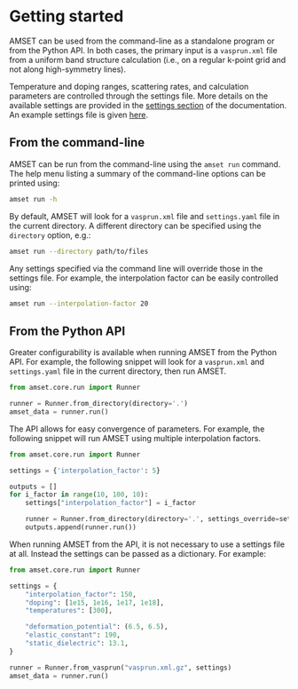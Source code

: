 # Getting started

AMSET can be used from the command-line as a standalone program or from the
Python API. In both cases, the primary input is a `vasprun.xml` file from a
uniform band structure calculation (i.e., on a regular k-point grid and not
along high-symmetry lines).

Temperature and doping ranges, scattering rates, and calculation
parameters are controlled through the settings file. More details on the
available settings are provided in the [settings section](settings.md) of the
documentation. An example settings file is given 
[here](https://github.com/hackingmaterials/amset/blob/master/examples/GaAs/settings.yaml).

## From the command-line

AMSET can be run from the command-line using the `amset run` command. The help
menu listing a summary of the command-line options can be printed using:


```bash
amset run -h
```

By default, AMSET will look for a `vasprun.xml` file and `settings.yaml`
file in the current directory. A different directory can be specified using
the `directory` option, e.g.:

```bash
amset run --directory path/to/files
```

Any settings specified via the command line will override those in the settings
file. For example, the interpolation factor can be easily controlled using:

```bash
amset run --interpolation-factor 20
```

## From the Python API

Greater configurability is available when running AMSET from the Python API.
For example, the following snippet will look for a `vasprun.xml` and
`settings.yaml` file in the current directory, then run AMSET.

```python
from amset.core.run import Runner

runner = Runner.from_directory(directory='.')
amset_data = runner.run()
```

The API allows for easy convergence of parameters. For example,
the following snippet will run AMSET using multiple interpolation factors.

```python
from amset.core.run import Runner

settings = {'interpolation_factor': 5}

outputs = []
for i_factor in range(10, 100, 10):
    settings["interpolation_factor"] = i_factor

    runner = Runner.from_directory(directory='.', settings_override=settings)
    outputs.append(runner.run())
```

When running AMSET from the API, it is not necessary to use a settings file
at all. Instead the settings can be passed as a dictionary. For example:

```python
from amset.core.run import Runner

settings = {
    "interpolation_factor": 150,
    "doping": [1e15, 1e16, 1e17, 1e18],
    "temperatures": [300],

    "deformation_potential": (6.5, 6.5),
    "elastic_constant": 190,
    "static_dielectric": 13.1,
}

runner = Runner.from_vasprun("vasprun.xml.gz", settings)
amset_data = runner.run()
```
